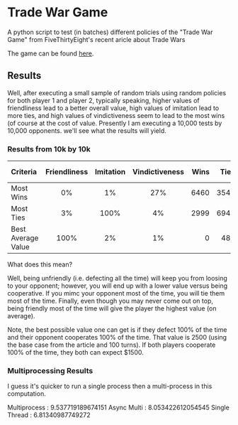 # Trade War Game
A python script to test (in batches) different policies of the "Trade War Game" from FiveThirtyEight's recent aricle about Trade Wars

The game can be found [here](https://fivethirtyeight.com/features/how-to-win-a-trade-war/).

## Results

Well, after executing a small sample of random trials using random policies for both player 1 and player 2, typically speaking, higher values of friendliness lead to a better overall value, high values of imitation lead to more ties, and high values of vindictiveness seem to lead to the most wins (of course at the cost of value.  Presently I am executing a 10,000 tests by 10,000 opponents.  we'll see what the results will yield.

### Results from 10k by 10k

| Criteria           | Friendliness  | Imitation | Vindictiveness | Wins | Ties | Losses | Average Value |
| :----------------- |:-------------:|:---------:|:--------------:| ---: | ---: | -----: | --------: |
| Most Wins          |  0%           | 1%        | 27%            | 6460 | 3540 | 0      | 1028.3915 |
| Most Ties          |  3%           | 100%      | 4%             | 2999 | 6943 | 58     | 1024.7500 |
| Best Average Value | 100%          | 2%        | 1%             | 0    | 481  | 9519   | 1182.9615 |

What does this mean?

Well, being unfriendly (i.e. defecting all the time) will keep you from loosing to your opponent; however, you will end up with a lower value versus being cooperative.  If you mimc your opponent most of the time, you will tie them most of the time.  Finally, even though you may never come out on top, being friendly most of the time will give the player the highest value (on average).

Note, the best possible value one can get is if they defect 100% of the time and their opponent cooperates 100% of the time.  That value is 2500 (using the base case from the article and 100 turns).  If both players cooperate 100% of the time, they both can expect $1500.

### Multiprocessing Results

I guess it's quicker to run a single process then a multi-process in this computation.

Multiprocess  :  9.537719189674151
Async Multi   :  8.053422612054545
Single Thread :  6.81340987749272
